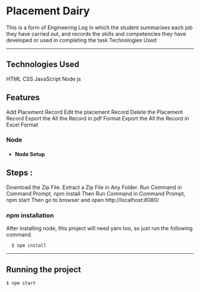 # Placement Dairy

This is a form of Engineering Log in which the student summarises each job they have carried out, and records the skills and competencies they have developed or used in completing the task Technologies Used

---

## Technologies Used

HTML
CSS
JavaScript
Node js

## Features

Add Placement Record
Edit the placement Record
Delete the Placement Record
Export the All the Record in pdf Format
Export the All the Record in Excel Format

### Node

- #### Node Setup

## Steps :

Download the Zip File.
Extract a Zip File in Any Folder.
Run Command in Command Prompt, npm install
Then Run Command in Command Prompt, npm start
Then go to browser and open http://localhost:8080/

### npm installation

After installing node, this project will need yarn too, so just run the following command.

      $ npm install

---

## Running the project

    $ npm start
